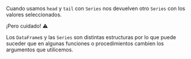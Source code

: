 Cuando usamos `head` y `tail` con `Series` nos  devuelven otro `Series` con los valores seleccionados.

¡Pero cuidado! :warning:

Los `DataFrame`s y las `Series` son distintas estructuras por lo que puede suceder que en algunas funciones o procedimientos cambien los argumentos que utilicemos.
